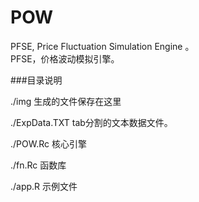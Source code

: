 # POW
PFSE,  Price Fluctuation Simulation Engine 。  
PFSE，价格波动模拟引擎。

###目录说明  

./img  生成的文件保存在这里  

./ExpData.TXT  tab分割的文本数据文件。  

./POW.Rc 核心引擎  

./fn.Rc 函数库  

./app.R 示例文件
